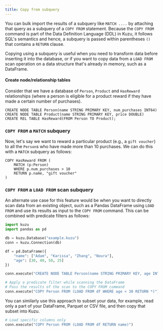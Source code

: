 ```yaml
---
title: Copy from subquery
---
```


You can bulk import the results of a subquery like `MATCH ....` by attaching
that query as a subquery of a `COPY FROM` statement. Because the `COPY FROM` command is part of
the Data Definition Language (DDL) in Kuzu, it follows SQL's semantics and hence, a subquery
is passed within parentheses `()` that contains a `RETURN` clause.

Copying using a subquery is useful when you need to transform data
before inserting it into the database, or if you want to copy data from a `LOAD FROM` scan operation
on a data structure that's already in memory, such as a DataFrame.

#### Create node/relationship tables

Consider that we have a database of `Person`, `Product` and `HasReward` relationships (where a
person is eligible for a product reward if they have made a certain number of purchases).

```cypher
CREATE NODE TABLE Person(name STRING PRIMARY KEY, num_purchases INT64)
CREATE NODE TABLE Product(name STRING PRIMARY KEY, price DOUBLE)
CREATE REL TABLE HasReward(FROM Person TO Product);
```

### `COPY FROM` a `MATCH` subquery

Now, let's say we want to reward a particular product (e.g., a `gift voucher`) to all the `Person`s
who have made more than 10 purchases. We can do this with a `MATCH` subquery as follows:

```cypher
COPY HasReward FROM (
    MATCH (p:Person)
    WHERE p.num_purchases > 10
    RETURN p.name, "gift voucher"
)
```

### `COPY FROM` a `LOAD FROM` scan subquery

An alternate use case for this feature would be when you want to directly scan data from an existing
object, such as a Pandas DataFrame using `LOAD FROM` and use its results as input to the `COPY FROM`
command. This can be combined with predicate filters as follows:

```python
import kuzu
import pandas as pd

db = kuzu.Database("example.kuzu")
conn = kuzu.Connection(db)

df = pd.DataFrame({
    "name": ["Adam", "Karissa", "Zhang", "Noura"],
    "age": [30, 40, 50, 25]
})

conn.execute("CREATE NODE TABLE Person(name STRING PRIMARY KEY, age INT64)")

# Apply a predicate filter while scanning the DataFrame
# Pass the results of the scan to the COPY FROM command
conn.execute("COPY Person FROM (LOAD FROM df WHERE age < 30 RETURN *)")
```

You can similarly use this approach to subset your data, for example, read only a part of your
DataFrame, Parquet or CSV file, and then copy that subset into Kuzu.

```python
# Load specific columns only
conn.execute("COPY Person FROM (LOAD FROM df RETURN name)")
```
